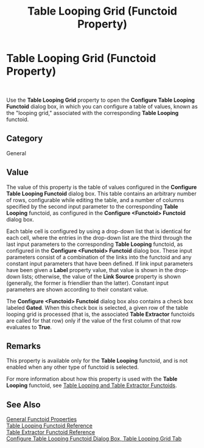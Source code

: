 ﻿---
title: Table Looping Grid (Functoid Property)
TOCTitle: Table Looping Grid (Functoid Property)
ms:assetid: 2e5244a1-2a12-40ed-ad67-b8e7baa3f048
ms:mtpsurl: https://msdn.microsoft.com/en-us/library/Aa559418(v=BTS.80)
ms:contentKeyID: 51527054
ms.date: 08/30/2017
mtps_version: v=BTS.80
---

# Table Looping Grid (Functoid Property)

 

Use the **Table Looping Grid** property to open the **Configure Table Looping Functoid** dialog box, in which you can configure a table of values, known as the "looping grid," associated with the corresponding **Table Looping** functoid.

## Category

General

## Value

The value of this property is the table of values configured in the **Configure Table Looping Functoid** dialog box. This table contains an arbitrary number of rows, configurable while editing the table, and a number of columns specified by the second input parameter to the corresponding **Table Looping** functoid, as configured in the **Configure \<Functoid\> Functoid** dialog box.

Each table cell is configured by using a drop-down list that is identical for each cell, where the entries in the drop-down list are the third through the last input parameters to the corresponding **Table Looping** functoid, as configured in the **Configure \<Functoid\> Functoid** dialog box. These input parameters consist of a combination of the links into the functoid and any constant input parameters that have been defined. If link input parameters have been given a **Label** property value, that value is shown in the drop-down lists; otherwise, the value of the **Link Source** property is shown (generally, the former is friendlier than the latter). Constant input parameters are shown according to their constant value.

The **Configure \<Functoid\> Functoid** dialog box also contains a check box labeled **Gated**. When this check box is selected, a given row of the table looping grid is processed (that is, the associated **Table Extractor** functoids are called for that row) only if the value of the first column of that row evaluates to **True**.

## Remarks

This property is available only for the **Table Looping** functoid, and is not enabled when any other type of functoid is selected.

For more information about how this property is used with the **Table Looping** functoid, see [Table Looping and Table Extractor Functoids](https://msdn.microsoft.com/en-us/library/aa559310\(v=bts.80\)).

## See Also

[General Functoid Properties](general-functoid-properties.md)  
[Table Looping Functoid Reference](table-looping-functoid-reference.md)  
[Table Extractor Functoid Reference](table-extractor-functoid-reference.md)  
[Configure Table Looping Functoid Dialog Box, Table Looping Grid Tab](configure-table-looping-functoid-dialog-box-table-looping-grid-tab.md)

